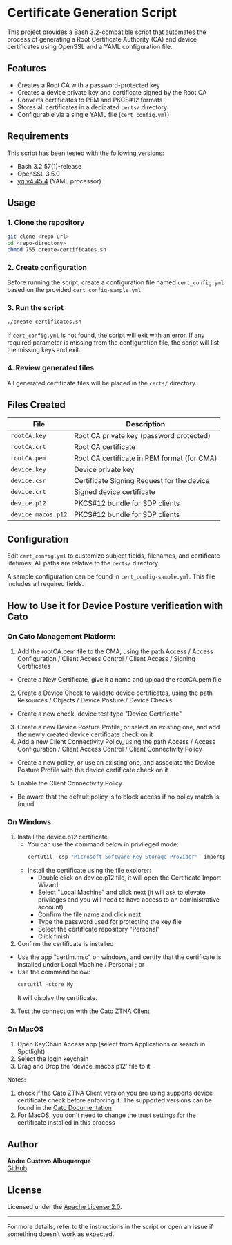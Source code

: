 # Certificate Generation Script

This project provides a Bash 3.2-compatible script that automates the process of generating a Root Certificate Authority (CA) and device certificates using OpenSSL and a YAML configuration file.

## Features

- Creates a Root CA with a password-protected key
- Creates a device private key and certificate signed by the Root CA
- Converts certificates to PEM and PKCS#12 formats
- Stores all certificates in a dedicated `certs/` directory
- Configurable via a single YAML file (`cert_config.yml`)

## Requirements

This script has been tested with the following versions:
- Bash 3.2.57(1)-release
- OpenSSL 3.5.0
- [yq v4.45.4](https://github.com/mikefarah/yq) (YAML processor)

## Usage

### 1. Clone the repository

```bash
git clone <repo-url>
cd <repo-directory>
chmod 755 create-certificates.sh
```

### 2. Create configuration

Before running the script, create a configuration file named `cert_config.yml` based on the provided `cert_config-sample.yml`.

### 3. Run the script

```bash
./create-certificates.sh
```

If `cert_config.yml` is not found, the script will exit with an error. If any required parameter is missing from the configuration file, the script will list the missing keys and exit.

### 4. Review generated files

All generated certificate files will be placed in the `certs/` directory.

## Files Created

| File               | Description                                     |
| ------------------ | ----------------------------------------------- |
| `rootCA.key`       | Root CA private key (password protected)        |
| `rootCA.crt`       | Root CA certificate                             |
| `rootCA.pem`       | Root CA certificate in PEM format (for CMA)     |
| `device.key`       | Device private key                              |
| `device.csr`       | Certificate Signing Request for the device      |
| `device.crt`       | Signed device certificate                       |
| `device.p12`       | PKCS#12 bundle for SDP clients                  |
| `device_macos.p12` | PKCS#12 bundle for SDP clients                  |

## Configuration

Edit `cert_config.yml` to customize subject fields, filenames, and certificate lifetimes. All paths are relative to the `certs/` directory.

A sample configuration can be found in `cert_config-sample.yml`. This file includes all required fields.

## How to Use it for Device Posture verification with Cato

### On Cato Management Platform:
1. Add the rootCA.pem file to the CMA, using the path Access / Access Configuration / Client Access Control / Client Access / Signing Certificates
  - Create a New Certificate, give it a name and upload the rootCA.pem file
2. Create a Device Check to validate device certificates, using the path Resources / Objects / Device Posture / Device Checks
  - Create a new check, device test type "Device Certificate"
3. Create a new Device Posture Profile, or select an existing one, and add the newly created device certificate check on it
4. Add a new Client Connectivity Policy, using the path Access / Access Configuration / Client Access Control / Client Connectivity Policy
  - Create a new policy, or use an existing one, and associate the Device Posture Profile with the device certificate check on it
5. Enable the Client Connectivity Policy
  - Be aware that the default policy is to block access if no policy match is found

### On Windows
1. Install the device.p12 certificate
   - You can use the command below in privileged mode:
     ```powershell
     certutil -csp "Microsoft Software Key Storage Provider" -importpfx My <path-to-p12-file> NoExport
     ```
   - Install the certificate using the file explorer:
     - Double click on device.p12 file, it will open the Certificate Import Wizard
     - Select "Local Machine" and click next (it will ask to elevate privileges and you will need to have access to an administrative account)
     - Confirm the file name and click next
     - Type the password used for protecting the key file
     - Select the certificate repository "Personal"
     - Click finish
2. Confirm the certificate is installed
  - Use the app "certlm.msc" on windows, and certify that the certificate is installed under Local Machine / Personal ; or
  - Use the command below:
    ```powershell
    certutil -store My
    ```
    It will display the certificate.
3. Test the connection with the Cato ZTNA Client

### On MacOS
1. Open KeyChain Access app (select from Applications or search in Spotlight)
2. Select the login keychain
3. Drag and Drop the 'device_macos.p12' file to it


Notes: 
1. check if the Cato ZTNA Client version you are using supports device certificate check before enforcing it. The supported versions can be found in the [Cato Documentation](https://support.catonetworks.com/hc/en-us/articles/7387501459357-Creating-Device-Posture-Profiles-and-Device-Checks)
2. For MacOS, you don't need to change the trust settings for the certificate installed in this process

## Author
**Andre Gustavo Albuquerque**  
[GitHub](https://github.com/andregca)


## License

Licensed under the [Apache License 2.0](https://www.apache.org/licenses/LICENSE-2.0).

---

For more details, refer to the instructions in the script or open an issue if something doesn’t work as expected.